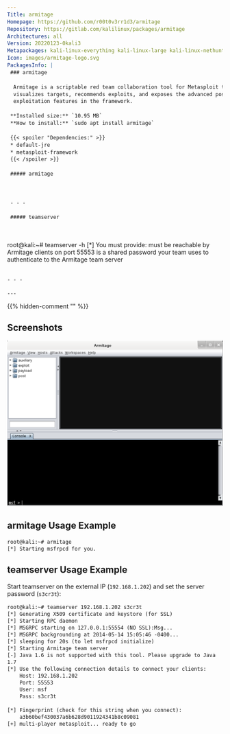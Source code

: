 ```yaml
---
Title: armitage
Homepage: https://github.com/r00t0v3rr1d3/armitage
Repository: https://gitlab.com/kalilinux/packages/armitage
Architectures: all
Version: 20220123-0kali3
Metapackages: kali-linux-everything kali-linux-large kali-linux-nethunter kali-tools-exploitation 
Icon: images/armitage-logo.svg
PackagesInfo: |
 ### armitage
 
  Armitage is a scriptable red team collaboration tool for Metasploit that
  visualizes targets, recommends exploits, and exposes the advanced post-
  exploitation features in the framework.
 
 **Installed size:** `10.95 MB`  
 **How to install:** `sudo apt install armitage`  
 
 {{< spoiler "Dependencies:" >}}
 * default-jre
 * metasploit-framework
 {{< /spoiler >}}
 
 ##### armitage
 
 
 
 - - -
 
 ##### teamserver
 
 
 ```
 root@kali:~# teamserver -h
 [*] You must provide: <external IP address> <team password>
     <external IP address> must be reachable by Armitage
           clients on port 55553
     <team password> is a shared password your team uses to
           authenticate to the Armitage team server
 ```
 
 - - -
 
---
```

{{% hidden-comment "<!--Do not edit anything above this line-->" %}}

## Screenshots

![armitage](images/armitage.png)

## armitage Usage Example

```
root@kali:~# armitage
[*] Starting msfrpcd for you.
```

## teamserver Usage Example

Start teamserver on the external IP (`192.168.1.202`) and set the server password (`s3cr3t`):

```
root@kali:~# teamserver 192.168.1.202 s3cr3t
[*] Generating X509 certificate and keystore (for SSL)
[*] Starting RPC daemon
[*] MSGRPC starting on 127.0.0.1:55554 (NO SSL):Msg...
[*] MSGRPC backgrounding at 2014-05-14 15:05:46 -0400...
[*] sleeping for 20s (to let msfrpcd initialize)
[*] Starting Armitage team server
[-] Java 1.6 is not supported with this tool. Please upgrade to Java 1.7
[*] Use the following connection details to connect your clients:
    Host: 192.168.1.202
    Port: 55553
    User: msf
    Pass: s3cr3t

[*] Fingerprint (check for this string when you connect):
    a3b60bef430037a6b628d9011924341b8c09081
[+] multi-player metasploit... ready to go
```

